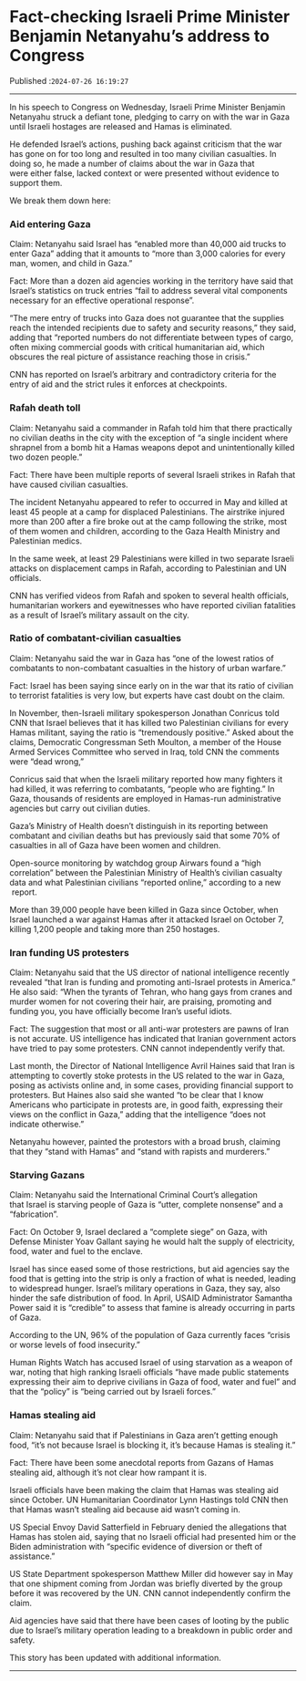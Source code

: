 # Fact-checking Israeli Prime Minister Benjamin Netanyahu’s address to Congress

Published :`2024-07-26 16:19:27`

---

In his speech to Congress on Wednesday, Israeli Prime Minister Benjamin Netanyahu struck a defiant tone, pledging to carry on with the war in Gaza until Israeli hostages are released and Hamas is eliminated.

He defended Israel’s actions, pushing back against criticism that the war has gone on for too long and resulted in too many civilian casualties. In doing so, he made a number of claims about the war in Gaza that were either false, lacked context or were presented without evidence to support them.

We break them down here:

### Aid entering Gaza

Claim: Netanyahu said Israel has “enabled more than 40,000 aid trucks to enter Gaza” adding that it amounts to “more than 3,000 calories for every man, women, and child in Gaza.”

Fact: More than a dozen aid agencies working in the territory have said that Israel’s statistics on truck entries “fail to address several vital components necessary for an effective operational response”.

“The mere entry of trucks into Gaza does not guarantee that the supplies reach the intended recipients due to safety and security reasons,” they said, adding that “reported numbers do not differentiate between types of cargo, often mixing commercial goods with critical humanitarian aid, which obscures the real picture of assistance reaching those in crisis.”

CNN has reported on Israel’s arbitrary and contradictory criteria for the entry of aid and the strict rules it enforces at checkpoints.

### Rafah death toll

Claim: Netanyahu said a commander in Rafah told him that there practically no civilian deaths in the city with the exception of “a single incident where shrapnel from a bomb hit a Hamas weapons depot and unintentionally killed two dozen people.”

Fact: There have been multiple reports of several Israeli strikes in Rafah that have caused civilian casualties.

The incident Netanyahu appeared to refer to occurred in May and killed at least 45 people at a camp for displaced Palestinians. The airstrike injured more than 200 after a fire broke out at the camp following the strike, most of them women and children, according to the Gaza Health Ministry and Palestinian medics.

In the same week, at least 29 Palestinians were killed in two separate Israeli attacks on displacement camps in Rafah, according to Palestinian and UN officials.

CNN has verified videos from Rafah and spoken to several health officials, humanitarian workers and eyewitnesses who have reported civilian fatalities as a result of Israel’s military assault on the city.

### Ratio of combatant-civilian casualties

Claim: Netanyahu said the war in Gaza has “one of the lowest ratios of combatants to non-combatant casualties in the history of urban warfare.”

Fact: Israel has been saying since early on in the war that its ratio of civilian to terrorist fatalities is very low, but experts have cast doubt on the claim.

In November, then-Israeli military spokesperson Jonathan Conricus told CNN that Israel believes that it has killed two Palestinian civilians for every Hamas militant, saying the ratio is “tremendously positive.” Asked about the claims, Democratic Congressman Seth Moulton, a member of the House Armed Services Committee who served in Iraq, told CNN the comments were “dead wrong,”

Conricus said that when the Israeli military reported how many fighters it had killed, it was referring to combatants, “people who are fighting.” In Gaza, thousands of residents are employed in Hamas-run administrative agencies but carry out civilian duties.

Gaza’s Ministry of Health doesn’t distinguish in its reporting between combatant and civilian deaths but has previously said that some 70% of casualties in all of Gaza have been women and children.

Open-source monitoring by watchdog group Airwars found a “high correlation” between the Palestinian Ministry of Health’s civilian casualty data and what Palestinian civilians “reported online,” according to a new  report.

More than 39,000 people have been killed in Gaza since October, when Israel launched a war against Hamas after it attacked Israel on October 7, killing 1,200 people and taking more than 250 hostages.

### Iran funding US protesters

Claim: Netanyahu said that the US director of national intelligence recently revealed “that Iran is funding and promoting anti-Israel protests in America.” He also said: “When the tyrants of Tehran, who hang gays from cranes and murder women for not covering their hair, are praising, promoting and funding you, you have officially become Iran’s useful idiots.

Fact: The suggestion that most or all anti-war protesters are pawns of Iran is not accurate. US intelligence has indicated that Iranian government actors have tried to pay some protesters. CNN cannot independently verify that.

Last month, the Director of National Intelligence Avril Haines said that Iran is attempting to covertly stoke protests in the US related to the war in Gaza, posing as activists online and, in some cases, providing financial support to protesters. But Haines also said she wanted “to be clear that I know Americans who participate in protests are, in good faith, expressing their views on the conflict in Gaza,” adding that the intelligence “does not indicate otherwise.”

Netanyahu however, painted the protestors with a broad brush, claiming that they “stand with Hamas” and “stand with rapists and murderers.”

### Starving Gazans

Claim: Netanyahu said the International Criminal Court’s allegation that Israel is starving people of Gaza is “utter, complete nonsense” and a “fabrication”.

Fact: On October 9, Israel declared a “complete siege” on Gaza, with Defense Minister Yoav Gallant saying he would halt the supply of electricity, food, water and fuel to the enclave.

Israel has since eased some of those restrictions, but aid agencies say the food that is getting into the strip is only a fraction of what is needed, leading to widespread hunger. Israel’s military operations in Gaza, they say, also hinder the safe distribution of food. In April, USAID Administrator Samantha Power said it is “credible” to assess that famine is already occurring in parts of Gaza.

According to the UN, 96% of the population of Gaza currently faces “crisis or worse levels of food insecurity.”

Human Rights Watch has accused Israel of using starvation as a weapon of war, noting that high ranking Israeli officials “have made public statements expressing their aim to deprive civilians in Gaza of food, water and fuel” and that the “policy” is “being carried out by Israeli forces.”

### Hamas stealing aid

Claim: Netanyahu said that if Palestinians in Gaza aren’t getting enough food, “it’s not because Israel is blocking it, it’s because Hamas is stealing it.”

﻿Fact: There have been some anecdotal reports from Gazans of Hamas stealing aid, although it’s not clear how rampant it is.

Israeli officials have been making the claim that Hamas was stealing aid since October. UN Humanitarian Coordinator Lynn Hastings told CNN then that Hamas wasn’t stealing aid because aid wasn’t coming in.

US Special Envoy David Satterfield in February denied the allegations that Hamas has stolen aid, saying that no Israeli official had presented him or the Biden administration with “specific evidence of diversion or theft of assistance.”

US State Department spokesperson Matthew Miller did however say in May that one shipment coming from Jordan was briefly diverted by the group before it was recovered by the UN. CNN cannot independently confirm the claim.

Aid agencies have said that there have been cases of looting by the public due to Israel’s military operation leading to a breakdown in public order and safety.

This story has been updated with additional information.

---

